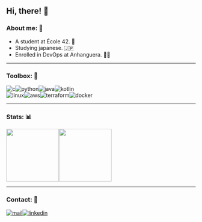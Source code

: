 ## Hi, there! 👻

### About me: 🤔
- A student at École 42. 🤖
- Studying japanese. 🇯🇵
- Enrolled in DevOps at Anhanguera. 👨‍💻

------
### Toolbox: 🧰

<div style="display: flex;" align="center">
  <img src='https://img.shields.io/badge/C-03599C?style=for-the-badge&logo=C&logoColor=white' alt='c' />
  <img src='https://img.shields.io/badge/Python-3776AB?style=for-the-badge&logo=Python&logoColor=white' alt='python' />
  <img src='https://img.shields.io/badge/Java-007396?style=for-the-badge&logo=Java&logoColor=white' alt='java' />
  <img src='https://img.shields.io/badge/Kotlin-7F52FF?style=for-the-badge&logo=Kotlin&logoColor=white' alt='kotlin' />
</div>
<div style="display: flex;" align="center">
  <img src='https://img.shields.io/badge/Linux-FCC624?style=for-the-badge&logo=Linux&logoColor=black' alt='linux' />
  <img src='https://img.shields.io/badge/AWS-232F3E?style=for-the-badge&logo=Amazon%20AWS&logoColor=white' alt='aws' />
  <img src='https://img.shields.io/badge/Terraform-7B42BC?style=for-the-badge&logo=Terraform&logoColor=white' alt='terraform' />
  <img src='https://img.shields.io/badge/Docker-2496ED?style=for-the-badge&logo=Docker&logoColor=white' alt='docker' />
</div>

------
### Stats: 📊
<div style="display: flex;" align="center">
  <img height="140em" src="https://github-readme-stats.vercel.app/api?username=hde-oliv&count_private=true&show_icons=true&hide=issues&hide_border=true&theme=tokyonight" />
  <img height="140em" src="https://github-readme-stats.vercel.app/api/top-langs/?username=hde-oliv&langs_count=6&layout=compact&theme=tokyonight&hide_border=true&hide=html,css,scss,roff,makefile,handlebars" />
</div>

------
### Contact: 👔
<div style="display: flex;" align="center">
  <a href="mailto:henriquerocha@tutanota.com">
    <img src='https://img.shields.io/badge/Mail-EA4335?style=for-the-badge&logo=Mail.Ru&logoColor=white' alt='mail' />
  </a>
  <a href="https://www.linkedin.com/in/henrique-de-oliveira-rocha-b6a59220a/">
    <img src='https://img.shields.io/badge/LinkedIn-0A66C2?style=for-the-badge&logo=LinkedIn&logoColor=white' alt='linkedin' />
  </a>
</div>
